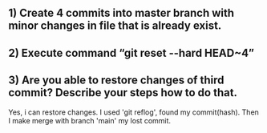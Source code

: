 ## 1) Create 4 commits into master branch with minor changes in file that is already exist.
## 2) Execute command “git reset --hard HEAD~4”
## 3) Are you able to restore changes of third commit? Describe your steps how to do that.
Yes, i can restore changes. I used 'git reflog', found my commit(hash). Then I make merge with branch 'main' my lost commit.